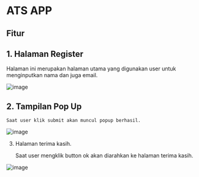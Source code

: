 # ATS APP

## Fitur 

## 1. Halaman Register
   Halaman ini merupakan halaman utama yang digunakan user untuk menginputkan nama dan juga email.

![image](https://github.com/user-attachments/assets/972c43a6-cdfd-4fd1-a782-13e274bb2f12)

## 2. Tampilan Pop Up
    Saat user klik submit akan muncul popup berhasil.

![image](https://github.com/user-attachments/assets/0aba544b-65dc-4f5f-adcd-b4dea5576bf4)

3. Halaman terima kasih.
   
   Saat user mengklik button ok akan diarahkan ke halaman terima kasih.
   
![image](https://github.com/user-attachments/assets/77398f30-5301-4022-9cac-c9b37d808962)
